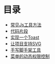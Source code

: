 # 目录

<!-- ## Javascript -->

- [常见Js工具方法](./javascript/utils.md)
- [代码片段](./javascript/code-snippet.md)
- [实现一个Toast](./vue/toast.md)
- [让项目支持SVG](./vue/svg.md)
- [手写脚手架工具](./vue/vue-cli.md)
- [菜单的动态权限控制](./vue/permission.md)

<Vssue :title="$title" />
